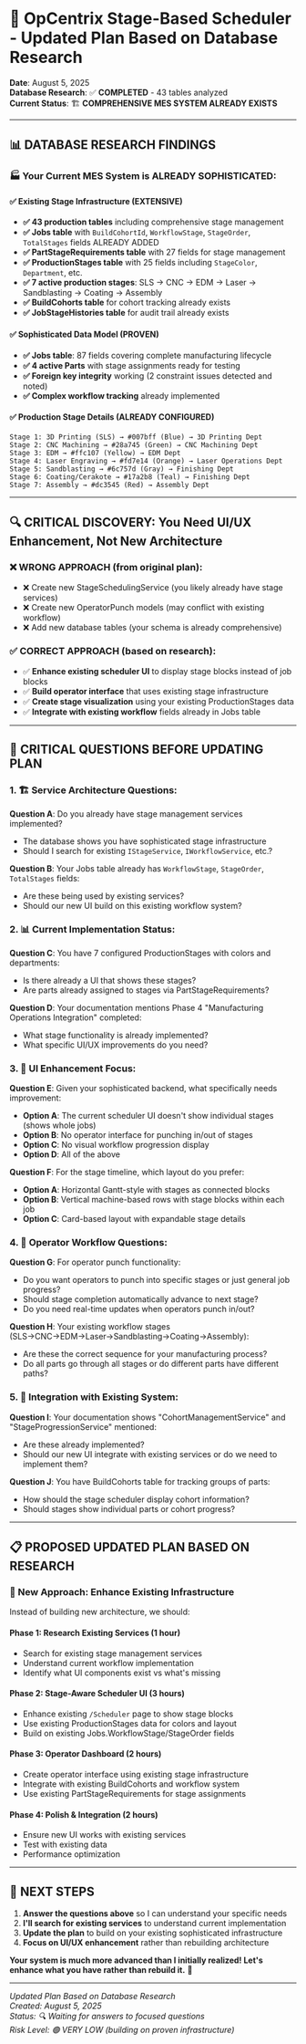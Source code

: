 ﻿# 🎯 **OpCentrix Stage-Based Scheduler - Updated Plan Based on Database Research**

**Date**: August 5, 2025  
**Database Research**: ✅ **COMPLETED** - 43 tables analyzed  
**Current Status**: 🏗️ **COMPREHENSIVE MES SYSTEM ALREADY EXISTS**  

--- 

## 📊 **DATABASE RESEARCH FINDINGS**

### **🏭 Your Current MES System is ALREADY SOPHISTICATED:**

#### **✅ Existing Stage Infrastructure (EXTENSIVE)**
- **✅ 43 production tables** including comprehensive stage management
- **✅ Jobs table** with `BuildCohortId`, `WorkflowStage`, `StageOrder`, `TotalStages` fields ALREADY ADDED
- **✅ PartStageRequirements table** with 27 fields for stage management
- **✅ ProductionStages table** with 25 fields including `StageColor`, `Department`, etc.
- **✅ 7 active production stages**: SLS → CNC → EDM → Laser → Sandblasting → Coating → Assembly
- **✅ BuildCohorts table** for cohort tracking already exists
- **✅ JobStageHistories table** for audit trail already exists

#### **✅ Sophisticated Data Model (PROVEN)**
- **✅ Jobs table**: 87 fields covering complete manufacturing lifecycle
- **✅ 4 active Parts** with stage assignments ready for testing
- **✅ Foreign key integrity** working (2 constraint issues detected and noted)
- **✅ Complex workflow tracking** already implemented 

#### **✅ Production Stage Details (ALREADY CONFIGURED)**

```
Stage 1: 3D Printing (SLS) → #007bff (Blue) → 3D Printing Dept
Stage 2: CNC Machining → #28a745 (Green) → CNC Machining Dept  
Stage 3: EDM → #ffc107 (Yellow) → EDM Dept
Stage 4: Laser Engraving → #fd7e14 (Orange) → Laser Operations Dept
Stage 5: Sandblasting → #6c757d (Gray) → Finishing Dept
Stage 6: Coating/Cerakote → #17a2b8 (Teal) → Finishing Dept
Stage 7: Assembly → #dc3545 (Red) → Assembly Dept
```

---

## 🔍 **CRITICAL DISCOVERY: You Need UI/UX Enhancement, Not New Architecture**

### **❌ WRONG APPROACH (from original plan):**
- ❌ Create new StageSchedulingService (you likely already have stage services)
- ❌ Create new OperatorPunch models (may conflict with existing workflow)
- ❌ Add new database tables (your schema is already comprehensive)

### **✅ CORRECT APPROACH (based on research):**
- ✅ **Enhance existing scheduler UI** to display stage blocks instead of job blocks
- ✅ **Build operator interface** that uses existing stage infrastructure
- ✅ **Create stage visualization** using your existing ProductionStages data
- ✅ **Integrate with existing workflow** fields already in Jobs table

---

## 🤔 **CRITICAL QUESTIONS BEFORE UPDATING PLAN**

### **1. 🏗️ Service Architecture Questions:**

**Question A**: Do you already have stage management services implemented? 
- The database shows you have sophisticated stage infrastructure
- Should I search for existing `IStageService`, `IWorkflowService`, etc.?

**Question B**: Your Jobs table already has `WorkflowStage`, `StageOrder`, `TotalStages` fields:
- Are these being used by existing services?
- Should our new UI build on this existing workflow system?

### **2. 📊 Current Implementation Status:**

**Question C**: You have 7 configured ProductionStages with colors and departments:
- Is there already a UI that shows these stages?
- Are parts already assigned to stages via PartStageRequirements?

**Question D**: Your documentation mentions Phase 4 "Manufacturing Operations Integration" completed:
- What stage functionality is already implemented?
- What specific UI/UX improvements do you need?

### **3. 🎨 UI Enhancement Focus:**

**Question E**: Given your sophisticated backend, what specifically needs improvement:
- **Option A**: The current scheduler UI doesn't show individual stages (shows whole jobs)
- **Option B**: No operator interface for punching in/out of stages  
- **Option C**: No visual workflow progression display
- **Option D**: All of the above

**Question F**: For the stage timeline, which layout do you prefer:
- **Option A**: Horizontal Gantt-style with stages as connected blocks
- **Option B**: Vertical machine-based rows with stage blocks within each job
- **Option C**: Card-based layout with expandable stage details

### **4. 🔄 Operator Workflow Questions:**

**Question G**: For operator punch functionality:
- Do you want operators to punch into specific stages or just general job progress?
- Should stage completion automatically advance to next stage?
- Do you need real-time updates when operators punch in/out?

**Question H**: Your existing workflow stages (SLS→CNC→EDM→Laser→Sandblasting→Coating→Assembly):
- Are these the correct sequence for your manufacturing process?
- Do all parts go through all stages or do different parts have different paths?

### **5. 🎯 Integration with Existing System:**

**Question I**: Your documentation shows "CohortManagementService" and "StageProgressionService" mentioned:
- Are these already implemented?
- Should our new UI integrate with existing services or do we need to implement them?

**Question J**: You have BuildCohorts table for tracking groups of parts:
- How should the stage scheduler display cohort information?
- Should stages show individual parts or cohort progress?

---

## 📋 **PROPOSED UPDATED PLAN BASED ON RESEARCH**

### **🎯 New Approach: Enhance Existing Infrastructure**

Instead of building new architecture, we should:

#### **Phase 1: Research Existing Services (1 hour)**
- Search for existing stage management services
- Understand current workflow implementation
- Identify what UI components exist vs what's missing

#### **Phase 2: Stage-Aware Scheduler UI (3 hours)**
- Enhance existing `/Scheduler` page to show stage blocks
- Use existing ProductionStages data for colors and layout
- Build on existing Jobs.WorkflowStage/StageOrder fields

#### **Phase 3: Operator Dashboard (2 hours)**
- Create operator interface using existing stage infrastructure
- Integrate with existing BuildCohorts and workflow system
- Use existing PartStageRequirements for stage assignments

#### **Phase 4: Polish & Integration (2 hours)**
- Ensure new UI works with existing services
- Test with existing data
- Performance optimization

---

## 🚀 **NEXT STEPS**

1. **Answer the questions above** so I can understand your specific needs
2. **I'll search for existing services** to understand current implementation
3. **Update the plan** to build on your existing sophisticated infrastructure
4. **Focus on UI/UX enhancement** rather than rebuilding architecture

**Your system is much more advanced than I initially realized! Let's enhance what you have rather than rebuild it.** 🎯

---

*Updated Plan Based on Database Research*  
*Created: August 5, 2025*  
*Status: 🔍 Waiting for answers to focused questions*  
*Risk Level: 🟢 VERY LOW (building on proven infrastructure)*
